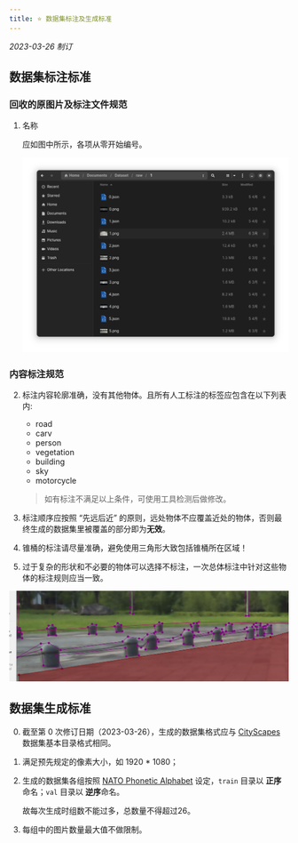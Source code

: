 ```yaml
---
title: ⭐ 数据集标注及生成标准
---
```


*2023-03-26 制订*

## 数据集标注标准

### 回收的原图片及标注文件规范

1. 名称  
    
    应如图中所示，各项从零开始编号。

    ![naming_standard](/src/assets/images/dataset-standard/naming_standard.png)


### 内容标注规范

2. 标注内容轮廓准确，没有其他物体。且所有人工标注的标签应包含在以下列表内:

    - road
    - carv
    - person
    - vegetation
    - building
    - sky
    - motorcycle

    > 如有标注不满足以上条件，可使用工具检测后做修改。
  
3. 标注顺序应按照 “先远后近” 的原则，远处物体不应覆盖近处的物体，否则最终生成的数据集里被覆盖的部分即为**无效**。

4. 锥桶的标注请尽量准确，避免使用三角形大致包括锥桶所在区域！

5. 过于复杂的形状和不必要的物体可以选择不标注，一次总体标注中针对这些物体的标注规则应当一致。

![example](/src/assets/images/dataset-standard/unnecessary-label.png)

## 数据集生成标准

0. 截至第 0 次修订日期（2023-03-26），生成的数据集格式应与 [CityScapes](https://www.cityscapes-dataset.com/) 数据集基本目录格式相同。

1. 满足预先规定的像素大小，如 1920 * 1080；

2. 生成的数据集各组按照 [NATO Phonetic Alphabet](https://www.nato.int/nato_static_fl2014/assets/pdf/pdf_2018_01/20180111_nato-alphabet-sign-signal.pdf) 设定，`train` 目录以 **正序** 命名；`val` 目录以 **逆序**命名。

    故每次生成时组数不能过多，总数量不得超过26。

3. 每组中的图片数量最大值不做限制。
